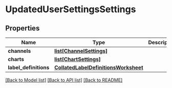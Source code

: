 # UpdatedUserSettingsSettings


## Properties
Name | Type | Description | Notes
------------ | ------------- | ------------- | -------------
**channels** | [**list[ChannelSettings]**](ChannelSettings.md) |  | [optional] 
**charts** | [**list[ChartSettings]**](ChartSettings.md) |  | [optional] 
**label_definitions** | [**CollatedLabelDefinitionsWorksheet**](CollatedLabelDefinitionsWorksheet.md) |  | [optional] 

[[Back to Model list]](../README.md#documentation-for-models) [[Back to API list]](../README.md#documentation-for-api-endpoints) [[Back to README]](../README.md)


